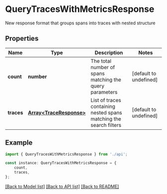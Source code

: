 # QueryTracesWithMetricsResponse

New response format that groups spans into traces with nested structure

## Properties

Name | Type | Description | Notes
------------ | ------------- | ------------- | -------------
**count** | **number** | The total number of spans matching the query parameters | [default to undefined]
**traces** | [**Array&lt;TraceResponse&gt;**](TraceResponse.md) | List of traces containing nested spans matching the search filters | [default to undefined]

## Example

```typescript
import { QueryTracesWithMetricsResponse } from './api';

const instance: QueryTracesWithMetricsResponse = {
    count,
    traces,
};
```

[[Back to Model list]](../README.md#documentation-for-models) [[Back to API list]](../README.md#documentation-for-api-endpoints) [[Back to README]](../README.md)
